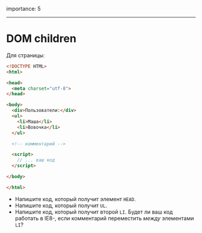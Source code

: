 importance: 5

---

# DOM children

Для страницы:

```html
<!DOCTYPE HTML>
<html>

<head>
  <meta charset="utf-8">
</head>

<body>
  <div>Пользователи:</div>
  <ul>
    <li>Маша</li>
    <li>Вовочка</li>
  </ul>

  <!-- комментарий -->

  <script>
    // ... ваш код
  </script>

</body>

</html>
```

- Напишите код, который получит элемент `HEAD`.
- Напишите код, который получит `UL`.
- Напишите код, который получит второй `LI`. Будет ли ваш код работать в IE8-, если комментарий переместить *между* элементами `LI`?

